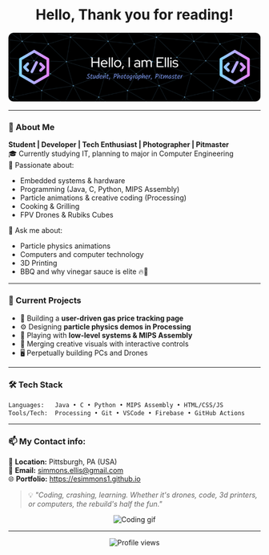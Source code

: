 <h1 align="center">Hello, Thank you for reading!</h1>
<p align="center">
  <img src="github-header-image.png" alt="Welcome banner" />
</p>

---

### 🎯 About Me

 **Student | Developer | Tech Enthusiast | Photographer | Pitmaster**  
🎓 Currently studying IT, planning to major in Computer Engineering  
🧠 Passionate about:
- Embedded systems & hardware
- Programming (Java, C, Python, MIPS Assembly)
- Particle animations & creative coding (Processing)
- Cooking & Grilling
- FPV Drones & Rubiks Cubes

💬 Ask me about:
- Particle physics animations
- Computers and computer technology
- 3D Printing
- BBQ and why vinegar sauce is elite 🔥🍖

---

### 🚀 Current Projects
- 🧪 Building a **user-driven gas price tracking page**
- ⚙️ Designing **particle physics demos in Processing**
- 💾 Playing with **low-level systems & MIPS Assembly**
- 🔄 Merging creative visuals with interactive controls
- 🖥️ Perpetually building PCs and Drones
  
---

### 🛠️ Tech Stack

```plaintext
Languages:   Java • C • Python • MIPS Assembly • HTML/CSS/JS
Tools/Tech:  Processing • Git • VSCode • Firebase • GitHub Actions
```

---

### 📫 My Contact info:

📍 **Location:** Pittsburgh, PA (USA)  
📧 **Email:** simmons.ellis@gmail.com  
🌐 **Portfolio:** https://esimmons1.github.io

> 💡 _"Coding, crashing, learning. Whether it's drones, code, 3d printers, or computers, the rebuild's half the fun."_

<p align="center">
  <img src="https://media.giphy.com/media/qgQUggAC3Pfv687qPC/giphy.gif" width="250" alt="Coding gif"/>
</p>

---

<p align="center">
  <img src="https://komarev.com/ghpvc/?username=esimmons1&style=flat-square&color=blue" alt="Profile views" />
</p>
